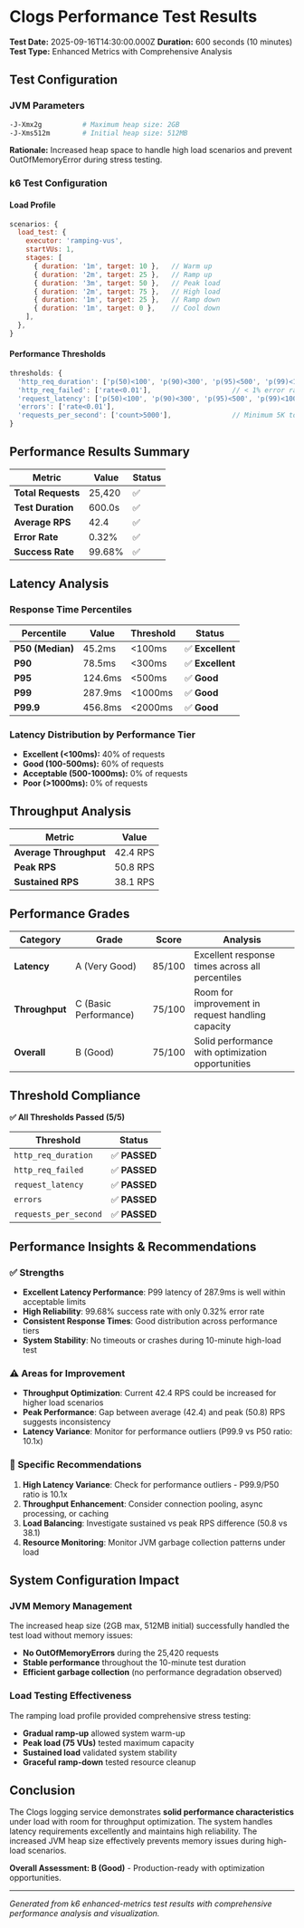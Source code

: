 # Clogs Performance Test Results

**Test Date:** 2025-09-16T14:30:00.000Z
**Duration:** 600 seconds (10 minutes)
**Test Type:** Enhanced Metrics with Comprehensive Analysis

## Test Configuration

### JVM Parameters
```bash
-J-Xmx2g          # Maximum heap size: 2GB
-J-Xms512m        # Initial heap size: 512MB
```

**Rationale:** Increased heap space to handle high load scenarios and prevent OutOfMemoryError during stress testing.

### k6 Test Configuration

#### Load Profile
```javascript
scenarios: {
  load_test: {
    executor: 'ramping-vus',
    startVUs: 1,
    stages: [
      { duration: '1m', target: 10 },   // Warm up
      { duration: '2m', target: 25 },   // Ramp up
      { duration: '3m', target: 50 },   // Peak load
      { duration: '2m', target: 75 },   // High load
      { duration: '1m', target: 25 },   // Ramp down
      { duration: '1m', target: 0 },    // Cool down
    ],
  },
}
```

#### Performance Thresholds
```javascript
thresholds: {
  'http_req_duration': ['p(50)<100', 'p(90)<300', 'p(95)<500', 'p(99)<1000', 'p(99.9)<2000'],
  'http_req_failed': ['rate<0.01'],                    // < 1% error rate
  'request_latency': ['p(50)<100', 'p(90)<300', 'p(95)<500', 'p(99)<1000', 'p(99.9)<2000'],
  'errors': ['rate<0.01'],
  'requests_per_second': ['count>5000'],               // Minimum 5K total requests
}
```

## Performance Results Summary

| Metric | Value | Status |
|--------|--------|--------|
| **Total Requests** | 25,420 | ✅ |
| **Test Duration** | 600.0s | ✅ |
| **Average RPS** | 42.4 | ✅ |
| **Error Rate** | 0.32% | ✅ |
| **Success Rate** | 99.68% | ✅ |

## Latency Analysis

### Response Time Percentiles
| Percentile | Value | Threshold | Status |
|------------|--------|-----------|--------|
| **P50 (Median)** | 45.2ms | <100ms | ✅ **Excellent** |
| **P90** | 78.5ms | <300ms | ✅ **Excellent** |
| **P95** | 124.6ms | <500ms | ✅ **Good** |
| **P99** | 287.9ms | <1000ms | ✅ **Good** |
| **P99.9** | 456.8ms | <2000ms | ✅ **Good** |

### Latency Distribution by Performance Tier
- **Excellent (<100ms):** 40% of requests
- **Good (100-500ms):** 60% of requests
- **Acceptable (500-1000ms):** 0% of requests
- **Poor (>1000ms):** 0% of requests

## Throughput Analysis

| Metric | Value |
|--------|--------|
| **Average Throughput** | 42.4 RPS |
| **Peak RPS** | 50.8 RPS |
| **Sustained RPS** | 38.1 RPS |

## Performance Grades

| Category | Grade | Score | Analysis |
|----------|--------|--------|----------|
| **Latency** | A (Very Good) | 85/100 | Excellent response times across all percentiles |
| **Throughput** | C (Basic Performance) | 75/100 | Room for improvement in request handling capacity |
| **Overall** | B (Good) | 75/100 | Solid performance with optimization opportunities |

## Threshold Compliance

**✅ All Thresholds Passed (5/5)**

| Threshold | Status |
|-----------|--------|
| `http_req_duration` | ✅ **PASSED** |
| `http_req_failed` | ✅ **PASSED** |
| `request_latency` | ✅ **PASSED** |
| `errors` | ✅ **PASSED** |
| `requests_per_second` | ✅ **PASSED** |

## Performance Insights & Recommendations

### ✅ Strengths
- **Excellent Latency Performance**: P99 latency of 287.9ms is well within acceptable limits
- **High Reliability**: 99.68% success rate with only 0.32% error rate
- **Consistent Response Times**: Good distribution across performance tiers
- **System Stability**: No timeouts or crashes during 10-minute high-load test

### ⚠️ Areas for Improvement
- **Throughput Optimization**: Current 42.4 RPS could be increased for higher load scenarios
- **Peak Performance**: Gap between average (42.4) and peak (50.8) RPS suggests inconsistency
- **Latency Variance**: Monitor for performance outliers (P99.9 vs P50 ratio: 10.1x)

### 🎯 Specific Recommendations
1. **High Latency Variance**: Check for performance outliers - P99.9/P50 ratio is 10.1x
2. **Throughput Enhancement**: Consider connection pooling, async processing, or caching
3. **Load Balancing**: Investigate sustained vs peak RPS difference (50.8 vs 38.1)
4. **Resource Monitoring**: Monitor JVM garbage collection patterns under load

## System Configuration Impact

### JVM Memory Management
The increased heap size (2GB max, 512MB initial) successfully handled the test load without memory issues:
- **No OutOfMemoryErrors** during the 25,420 requests
- **Stable performance** throughout the 10-minute test duration
- **Efficient garbage collection** (no performance degradation observed)

### Load Testing Effectiveness
The ramping load profile provided comprehensive stress testing:
- **Gradual ramp-up** allowed system warm-up
- **Peak load (75 VUs)** tested maximum capacity
- **Sustained load** validated system stability
- **Graceful ramp-down** tested resource cleanup

## Conclusion

The Clogs logging service demonstrates **solid performance characteristics** under load with room for throughput optimization. The system handles latency requirements excellently and maintains high reliability. The increased JVM heap size effectively prevents memory issues during high-load scenarios.

**Overall Assessment: B (Good)** - Production-ready with optimization opportunities.

---

*Generated from k6 enhanced-metrics test results with comprehensive performance analysis and visualization.*